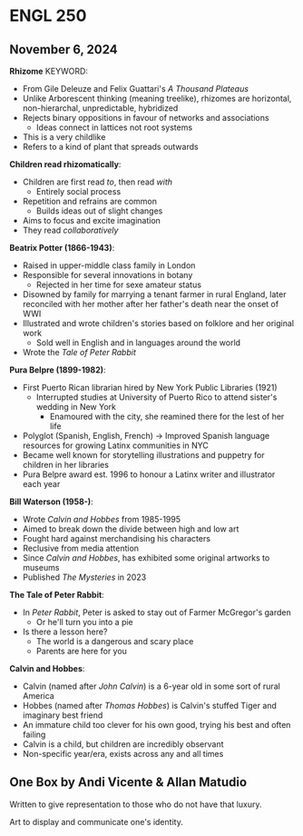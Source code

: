 # ENGL 250

## November 6, 2024

**Rhizome** KEYWORD:

- From Gile Deleuze and Felix Guattari's *A Thousand Plateaus*
- Unlike Arborescent thinking (meaning treelike), rhizomes are horizontal, non-hierarchal, unpredictable, hybridized
- Rejects binary oppositions in favour of networks and associations
  - Ideas connect in lattices not root systems
- This is a very childlike
- Refers to a kind of plant that spreads outwards

**Children read rhizomatically**:

- Children are first read *to*, then read *with*
  - Entirely social process
- Repetition and refrains are common
  - Builds ideas out of slight changes
- Aims to focus and excite imagination
- They read *collaboratively*

**Beatrix Potter (1866-1943)**:

- Raised in upper-middle class family in London
- Responsible for several innovations in botany
  - Rejected in her time for sexe amateur status
- Disowned by family for marrying a tenant farmer in rural England, later reconciled with her mother after her father's death near the onset of WWI
- Illustrated and wrote children's stories based on folklore and her original work
  - Sold well in English and in languages around the world
- Wrote the *Tale of Peter Rabbit*

**Pura Belpre (1899-1982)**:

- First Puerto Rican librarian hired by New York Public Libraries (1921)
  - Interrupted studies at University of Puerto Rico to attend sister's wedding in New York 
    - Enamoured with the city, she reamined there for the lest of her life
- Polyglot (Spanish, English, French) -> Improved Spanish language resources for growing Latinx communities in NYC
- Became well known for storytelling illustrations and puppetry for children in her libraries
- Pura Belpre award est. 1996 to honour a Latinx writer and illustrator each year

**Bill Waterson (1958-)**:

- Wrote *Calvin and Hobbes* from 1985-1995
- Aimed to break down the divide between high and low art
- Fought hard against merchandising his characters
- Reclusive from media attention
- Since *Calvin and Hobbes*, has exhibited some original artworks to museums
- Published *The Mysteries* in 2023

**The Tale of Peter Rabbit**:

- In *Peter Rabbit*, Peter is asked to stay out of Farmer McGregor's garden
  - Or he'll turn you into a pie
- Is there a lesson here?
  - The world is a dangerous and scary place
  - Parents are here for you

**Calvin and Hobbes**:

- Calvin (named after *John Calvin*) is a 6-year old in some sort of rural America
- Hobbes (named after *Thomas Hobbes*) is Calvin's stuffed Tiger and imaginary best friend
- An immature child too clever for his own good, trying his best and often failing
- Calvin is a child, but children are incredibly observant
- Non-specific year/era, exists across any and all times

## One Box by Andi Vicente & Allan Matudio

Written to give representation to those who do not have that luxury.

Art to display and communicate one's identity.